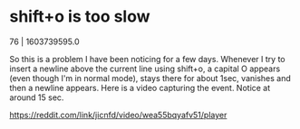 # shift+o is too slow

76 | 1603739595.0

So this is a problem I have been noticing for a few days. Whenever I try to insert a newline above the current line using shift+o, a capital O appears (even though I'm in normal mode), stays there for about 1sec, vanishes and then a newline appears. Here is a video capturing the event. Notice at around 15 sec.

https://reddit.com/link/jicnfd/video/wea55bqyafv51/player